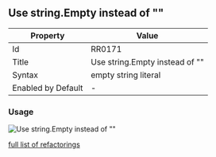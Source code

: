 ## Use string\.Empty instead of ""

| Property           | Value                           |
| ------------------ | ------------------------------- |
| Id                 | RR0171                          |
| Title              | Use string\.Empty instead of "" |
| Syntax             | empty string literal            |
| Enabled by Default | \-                              |

### Usage

![Use string.Empty instead of ""](../../images/refactorings/UseStringEmptyInsteadOfEmptyStringLiteral.png)

[full list of refactorings](Refactorings.md)